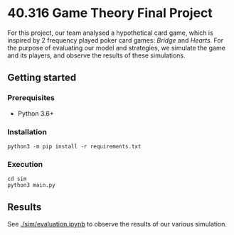 # 40.316 Game Theory Final Project
For this project, our team analysed a hypothetical card game, which is inspired by 2 frequency played poker card games: _Bridge_ and _Hearts_. For the purpose of evaluating our model and strategies, we simulate the game and its players, and observe the results of these simulations.

## Getting started
### Prerequisites
* Python 3.6+

### Installation
```
python3 -m pip install -r requirements.txt
```

### Execution
```
cd sim
python3 main.py
```

## Results
See [./sim/evaluation.ipynb](./sim/evaluation.ipynb) to observe the results of our various simulation.
